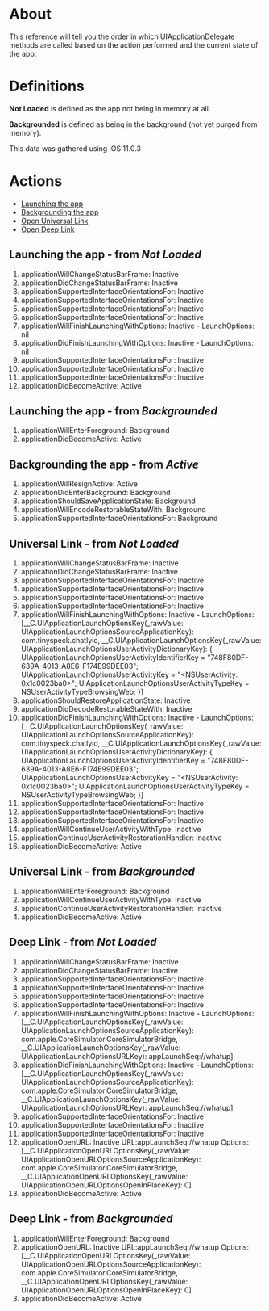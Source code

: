 # About
This reference will tell you the order in which UIApplicationDelegate methods are called based on the action performed and the current state of the app.

# Definitions
**Not Loaded** is defined as the app not being in memory at all.

**Backgrounded** is defined as being in the background (not yet purged from memory).

This data was gathered using iOS 11.0.3

# Actions
* [Launching the app](#launching-the-app---from-not-loaded)
* [Backgrounding the app](#backgrounding-the-app---from-active)
* [Open Universal Link](#universal-link---from-not-loaded)
* [Open Deep Link](#deep-link---from-not-loaded)

## Launching the app - from *Not Loaded*
1. applicationWillChangeStatusBarFrame: Inactive
2. applicationDidChangeStatusBarFrame: Inactive
3. applicationSupportedInterfaceOrientationsFor: Inactive
4. applicationSupportedInterfaceOrientationsFor: Inactive
5. applicationSupportedInterfaceOrientationsFor: Inactive
6. applicationSupportedInterfaceOrientationsFor: Inactive
7. applicationWillFinishLaunchingWithOptions: Inactive - LaunchOptions: nil
8. applicationDidFinishLaunchingWithOptions: Inactive - LaunchOptions: nil
9. applicationSupportedInterfaceOrientationsFor: Inactive
10. applicationSupportedInterfaceOrientationsFor: Inactive
11. applicationSupportedInterfaceOrientationsFor: Inactive
12. applicationDidBecomeActive: Active

## Launching the app - from *Backgrounded*
1. applicationWillEnterForeground: Background
2. applicationDidBecomeActive: Active

## Backgrounding the app - from *Active*
1. applicationWillResignActive: Active
2. applicationDidEnterBackground: Background
3. applicationShouldSaveApplicationState: Background
4. applicationWillEncodeRestorableStateWith: Background
5. applicationSupportedInterfaceOrientationsFor: Background

## Universal Link - from *Not Loaded*
1. applicationWillChangeStatusBarFrame: Inactive
2. applicationDidChangeStatusBarFrame: Inactive
3. applicationSupportedInterfaceOrientationsFor: Inactive
4. applicationSupportedInterfaceOrientationsFor: Inactive
5. applicationSupportedInterfaceOrientationsFor: Inactive
6. applicationSupportedInterfaceOrientationsFor: Inactive
7. applicationWillFinishLaunchingWithOptions: Inactive - LaunchOptions: [__C.UIApplicationLaunchOptionsKey(_rawValue: UIApplicationLaunchOptionsSourceApplicationKey): com.tinyspeck.chatlyio, __C.UIApplicationLaunchOptionsKey(_rawValue: UIApplicationLaunchOptionsUserActivityDictionaryKey): {
    UIApplicationLaunchOptionsUserActivityIdentifierKey = "748F80DF-639A-4013-A8E6-F174E99DEE03";
    UIApplicationLaunchOptionsUserActivityKey = "<NSUserActivity: 0x1c0023ba0>";
    UIApplicationLaunchOptionsUserActivityTypeKey = NSUserActivityTypeBrowsingWeb;
}]
8. applicationShouldRestoreApplicationState: Inactive
9. applicationDidDecodeRestorableStateWith: Inactive
10. applicationDidFinishLaunchingWithOptions: Inactive - LaunchOptions: [__C.UIApplicationLaunchOptionsKey(_rawValue: UIApplicationLaunchOptionsSourceApplicationKey): com.tinyspeck.chatlyio, __C.UIApplicationLaunchOptionsKey(_rawValue: UIApplicationLaunchOptionsUserActivityDictionaryKey): {
    UIApplicationLaunchOptionsUserActivityIdentifierKey = "748F80DF-639A-4013-A8E6-F174E99DEE03";
    UIApplicationLaunchOptionsUserActivityKey = "<NSUserActivity: 0x1c0023ba0>";
    UIApplicationLaunchOptionsUserActivityTypeKey = NSUserActivityTypeBrowsingWeb;
}]
11. applicationSupportedInterfaceOrientationsFor: Inactive
12. applicationSupportedInterfaceOrientationsFor: Inactive
13. applicationSupportedInterfaceOrientationsFor: Inactive
14. applicationWillContinueUserActivityWithType: Inactive
15. applicationContinueUserActivityRestorationHandler: Inactive
16. applicationDidBecomeActive: Active

## Universal Link - from *Backgrounded*
1. applicationWillEnterForeground: Background
2. applicationWillContinueUserActivityWithType: Inactive
3. applicationContinueUserActivityRestorationHandler: Inactive
4. applicationDidBecomeActive: Active

## Deep Link - from *Not Loaded*
1. applicationWillChangeStatusBarFrame: Inactive
2. applicationDidChangeStatusBarFrame: Inactive
3. applicationSupportedInterfaceOrientationsFor: Inactive
4. applicationSupportedInterfaceOrientationsFor: Inactive
5. applicationSupportedInterfaceOrientationsFor: Inactive
6. applicationSupportedInterfaceOrientationsFor: Inactive
7. applicationWillFinishLaunchingWithOptions: Inactive - LaunchOptions: [__C.UIApplicationLaunchOptionsKey(_rawValue: UIApplicationLaunchOptionsSourceApplicationKey): com.apple.CoreSimulator.CoreSimulatorBridge, __C.UIApplicationLaunchOptionsKey(_rawValue: UIApplicationLaunchOptionsURLKey): appLaunchSeq://whatup]
8. applicationDidFinishLaunchingWithOptions: Inactive - LaunchOptions: [__C.UIApplicationLaunchOptionsKey(_rawValue: UIApplicationLaunchOptionsSourceApplicationKey): com.apple.CoreSimulator.CoreSimulatorBridge, __C.UIApplicationLaunchOptionsKey(_rawValue: UIApplicationLaunchOptionsURLKey): appLaunchSeq://whatup]
9. applicationSupportedInterfaceOrientationsFor: Inactive
10. applicationSupportedInterfaceOrientationsFor: Inactive
11. applicationSupportedInterfaceOrientationsFor: Inactive
12. applicationOpenURL: Inactive URL:appLaunchSeq://whatup Options:[__C.UIApplicationOpenURLOptionsKey(_rawValue: UIApplicationOpenURLOptionsSourceApplicationKey): com.apple.CoreSimulator.CoreSimulatorBridge, __C.UIApplicationOpenURLOptionsKey(_rawValue: UIApplicationOpenURLOptionsOpenInPlaceKey): 0]
13. applicationDidBecomeActive: Active

## Deep Link - from *Backgrounded*
1. applicationWillEnterForeground: Background
2. applicationOpenURL: Inactive URL:appLaunchSeq://whatup Options:[__C.UIApplicationOpenURLOptionsKey(_rawValue: UIApplicationOpenURLOptionsSourceApplicationKey): com.apple.CoreSimulator.CoreSimulatorBridge, __C.UIApplicationOpenURLOptionsKey(_rawValue: UIApplicationOpenURLOptionsOpenInPlaceKey): 0]
3. applicationDidBecomeActive: Active


